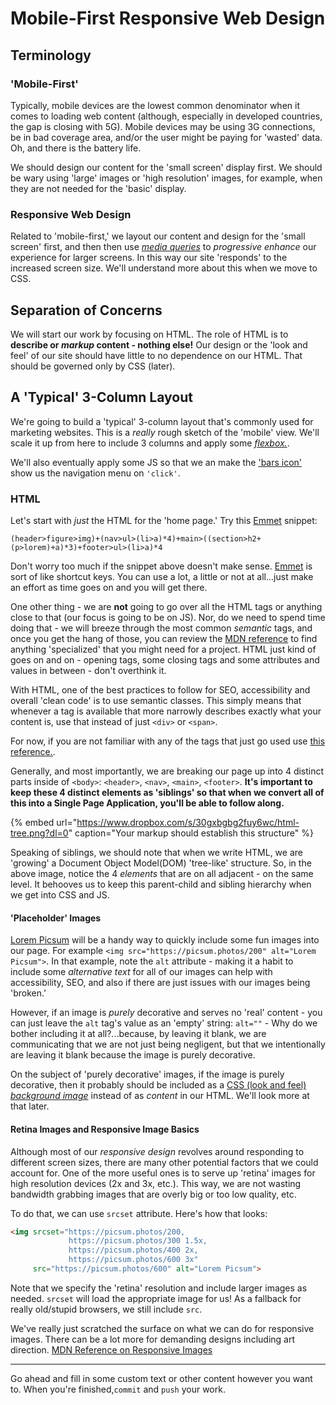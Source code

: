 # Mobile-First Responsive Web Design

## Terminology

### 'Mobile-First'

Typically, mobile devices are the lowest common denominator when it comes to loading web content (although, especially in developed countries, the gap is closing with 5G). Mobile devices may be using 3G connections, be in bad coverage area, and/or the user might be paying for 'wasted' data. Oh, and there is the battery life.

We should design our content for the 'small screen' display first. We should be wary using 'large' images or 'high resolution' images, for example, when they are not needed for the 'basic' display.

### Responsive Web Design

Related to 'mobile-first,' we layout our content and design for the 'small screen' first, and then then use [_media queries_](https://developer.mozilla.org/en-US/docs/Web/CSS/Media_Queries/Using_media_queries) to _progressive enhance_ our experience for larger screens. In this way our site 'responds' to the increased screen size. We'll understand more about this when we move to CSS.

## Separation of Concerns

We will start our work by focusing on HTML. The role of HTML is to **describe or _markup_ content - nothing else!** Our design or the 'look and feel' of our site should have little to no dependence on our HTML. That should be governed only by CSS (later).

## A 'Typical' 3-Column Layout

We're going to build a 'typical' 3-column layout that's commonly used for marketing websites. This is a _really_ rough sketch of the 'mobile' view. We'll scale it up from here to include 3 columns and apply some [_flexbox._](https://css-tricks.com/snippets/css/a-guide-to-flexbox/). 

We'll also eventually apply some JS so that we an make the ['bars icon'](https://fontawesome.com/icons/bars) show us the navigation menu on `'click'`.

### HTML

Let's start with *just* the HTML for the 'home page.' Try this [Emmet](emmet.io) snippet:

`(header>figure>img)+(nav>ul>(li>a)*4)+main>((section>h2+(p>lorem)+a)*3)+footer>ul>(li>a)*4`

Don't worry too much if the snippet above doesn't make sense. [Emmet](emmet.io) is sort of like shortcut keys. You can use a lot, a little or not at all...just make an effort as time goes on and you will get there.

One other thing - we are **not** going to go over all the HTML tags or anything close to that (our focus is going to be on JS). Nor, do we need to spend time doing that - we will breeze through the most common _semantic_ tags, and once you get the hang of those, you can review the [MDN reference](https://developer.mozilla.org/en-US/docs/Web/HTML/Reference) to find anything 'specialized' that you might need for a project. HTML just kind of goes on and on - opening tags, some closing tags and some attributes and values in between - don't overthink it. 

With HTML, one of the best practices to follow for SEO, accessibility and overall 'clean code' is to use semantic classes. This simply means that whenever a tag is available that more narrowly describes exactly what your content is, use that instead of just `<div>` or `<span>`.

For now, if you are not familiar with any of the tags that just go used use [this reference.](https://developer.mozilla.org/en-US/docs/Web/HTML/Element).

Generally, and most importantly, we are breaking our page up into 4 distinct parts inside of `<body>`: `<header>`, `<nav>`, `<main>`, `<footer>`. **It's important to keep these 4 distinct elements as 'siblings' so that when we convert all of this into a Single Page Application, you'll be able to follow along.**

{% embed url="https://www.dropbox.com/s/30gxbgbg2fuy6wc/html-tree.png?dl=0" caption="Your markup should establish this structure" %}

Speaking of siblings, we should note that when we write HTML, we are 'growing' a Document Object Model(DOM) 'tree-like' structure. So, in the above image, notice the 4 _elements_ that are on all adjacent - on the same level. It behooves us to keep this parent-child and sibling hierarchy when we get into CSS and JS.

#### 'Placeholder' Images

[Lorem Picsum](https://picsum.photos/) will be a handy way to quickly include some fun images into our page. For example `<img src="https://picsum.photos/200" alt="Lorem Picsum">`. In that example, note the `alt` attribute - making it a habit to include some _alternative text_ for all of our images can help with accessibility, SEO, and also if there are just issues with our images being 'broken.' 

However, if an image is _purely_ decorative and serves no 'real' content - you can just leave the `alt` tag's value as an 'empty' string: `alt=""` - Why do we bother including it at all?...because, by leaving it blank, we are communicating that we are not just being negligent, but that we intentionally are leaving it blank because the image is purely decorative.

On the subject of 'purely decorative' images, if the image is purely decorative, then it probably should be included as a [CSS (look and feel) _background image_](https://developer.mozilla.org/en-US/docs/Web/CSS/background-image) instead of as _content_ in our HTML. We'll look more at that later.

#### Retina Images and Responsive Image Basics

Although most of our _responsive design_ revolves around responding to different screen sizes, there are many other potential factors that we could account for. One of the more useful ones is to serve up 'retina' images for high resolution devices (2x and 3x, etc.). This way, we are not wasting bandwidth grabbing images that are overly big or too low quality, etc.

To do that, we can use `srcset` attribute. Here's how that looks: 

```html
<img srcset="https://picsum.photos/200,
             https://picsum.photos/300 1.5x,
             https://picsum.photos/400 2x,
             https://picsum.photos/600 3x"
     src="https://picsum.photos/600" alt="Lorem Picsum">
```

Note that we specify the 'retina' resolution and include larger images as needed. `srcset` will load the appropriate image for us! As a fallback for really old/stupid browsers, we still include `src`.

We've really just scratched the surface on what we can do for responsive images. There can be a lot more for demanding designs including art direction. [MDN Reference on Responsive Images](https://developer.mozilla.org/en-US/docs/Learn/HTML/Multimedia_and_embedding/Responsive_images)

---

Go ahead and fill in some custom text or other content however you want to. When you're finished,`commit` and `push` your work.
